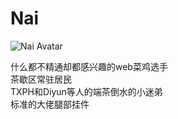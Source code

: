 # Nai

<img :src="$withBase('/avatars/Nai.jpg')" alt="Nai Avatar">

什么都不精通却都感兴趣的web菜鸡选手 \
茶歇区常驻居民 \
TXPH和Diyun等人的端茶倒水的小迷弟 \
标准的大佬腿部挂件